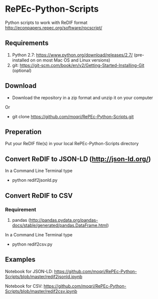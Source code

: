 # RePEc-Python-Scripts
Python scripts to work with ReDIF format
http://econpapers.repec.org/software/rpcscript/

## Requirements 
1. Python 2.7: https://www.python.org/download/releases/2.7/ (pre-installed on on most Mac OS and Linux versions)
2. git: https://git-scm.com/book/en/v2/Getting-Started-Installing-Git (optional)

## Download
* Download the repository in a zip format and unzip it on your computer 

Or
* git clone https://github.com/moqri/RePEc-Python-Scripts.git

## Preperation
Put your ReDIF file(s) in your local RePEc-Python-Scripts directory


## Convert ReDIF to JSON-LD (http://json-ld.org/)
In a Command Line Terminal type 
* python redif2jsonld.py

## Convert ReDIF to CSV
### Requirement 
1. pandas (http://pandas.pydata.org/pandas-docs/stable/generated/pandas.DataFrame.html)

In a Command Line Terminal type 
* python redif2csv.py

## Examples
Notebook for JSON-LD:
https://github.com/moqri/RePEc-Python-Scripts/blob/master/redif2jsonld.ipynb

Notebook for CSV:
https://github.com/moqri/RePEc-Python-Scripts/blob/master/redif2csv.ipynb

